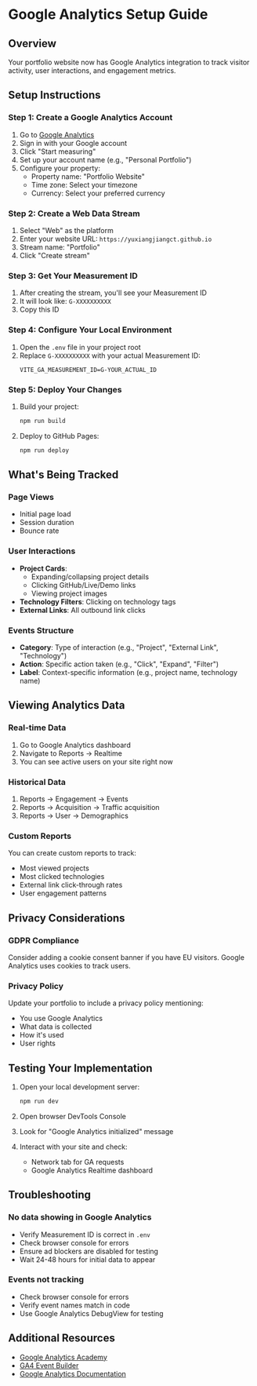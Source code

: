 # Google Analytics Setup Guide

## Overview
Your portfolio website now has Google Analytics integration to track visitor activity, user interactions, and engagement metrics.

## Setup Instructions

### Step 1: Create a Google Analytics Account
1. Go to [Google Analytics](https://analytics.google.com)
2. Sign in with your Google account
3. Click "Start measuring"
4. Set up your account name (e.g., "Personal Portfolio")
5. Configure your property:
   - Property name: "Portfolio Website"
   - Time zone: Select your timezone
   - Currency: Select your preferred currency

### Step 2: Create a Web Data Stream
1. Select "Web" as the platform
2. Enter your website URL: `https://yuxiangjiangct.github.io`
3. Stream name: "Portfolio"
4. Click "Create stream"

### Step 3: Get Your Measurement ID
1. After creating the stream, you'll see your Measurement ID
2. It will look like: `G-XXXXXXXXXX`
3. Copy this ID

### Step 4: Configure Your Local Environment
1. Open the `.env` file in your project root
2. Replace `G-XXXXXXXXXX` with your actual Measurement ID:
   ```
   VITE_GA_MEASUREMENT_ID=G-YOUR_ACTUAL_ID
   ```

### Step 5: Deploy Your Changes
1. Build your project:
   ```bash
   npm run build
   ```
2. Deploy to GitHub Pages:
   ```bash
   npm run deploy
   ```

## What's Being Tracked

### Page Views
- Initial page load
- Session duration
- Bounce rate

### User Interactions
- **Project Cards**:
  - Expanding/collapsing project details
  - Clicking GitHub/Live/Demo links
  - Viewing project images
- **Technology Filters**: Clicking on technology tags
- **External Links**: All outbound link clicks

### Events Structure
- **Category**: Type of interaction (e.g., "Project", "External Link", "Technology")
- **Action**: Specific action taken (e.g., "Click", "Expand", "Filter")
- **Label**: Context-specific information (e.g., project name, technology name)

## Viewing Analytics Data

### Real-time Data
1. Go to Google Analytics dashboard
2. Navigate to Reports → Realtime
3. You can see active users on your site right now

### Historical Data
1. Reports → Engagement → Events
2. Reports → Acquisition → Traffic acquisition
3. Reports → User → Demographics

### Custom Reports
You can create custom reports to track:
- Most viewed projects
- Most clicked technologies
- External link click-through rates
- User engagement patterns

## Privacy Considerations

### GDPR Compliance
Consider adding a cookie consent banner if you have EU visitors. Google Analytics uses cookies to track users.

### Privacy Policy
Update your portfolio to include a privacy policy mentioning:
- You use Google Analytics
- What data is collected
- How it's used
- User rights

## Testing Your Implementation

1. Open your local development server:
   ```bash
   npm run dev
   ```

2. Open browser DevTools Console

3. Look for "Google Analytics initialized" message

4. Interact with your site and check:
   - Network tab for GA requests
   - Google Analytics Realtime dashboard

## Troubleshooting

### No data showing in Google Analytics
- Verify Measurement ID is correct in `.env`
- Check browser console for errors
- Ensure ad blockers are disabled for testing
- Wait 24-48 hours for initial data to appear

### Events not tracking
- Check browser console for errors
- Verify event names match in code
- Use Google Analytics DebugView for testing

## Additional Resources
- [Google Analytics Academy](https://analytics.google.com/analytics/academy/)
- [GA4 Event Builder](https://ga-dev-tools.web.app/ga4/event-builder/)
- [Google Analytics Documentation](https://support.google.com/analytics)